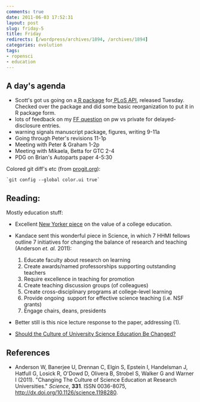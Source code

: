 ```yaml
---
comments: true
date: 2011-06-03 17:52:31
layout: post
slug: friday-5
title: Friday
redirects: [/wordpress/archives/1894, /archives/1894]
categories: evolution
tags: 
- ropensci
- education
---
```


## A day's agenda

	
  * Scott's got us going on a[ R package](https://github.com/SChamberlain/plosjournals) for[ PLoS API](http://api.plos.org/), released Tuesday.  Checked over the package and did some basic reorganization to put it in R package form.
  * lots of feedback on my [FF question](http://ff.im/EIkgt) on pw vs private for delayed-disclosure entries.
  * warning signals manuscript package, figures, writing 9-11a
  * Going through Peter's revisions 11-1p
  * Meeting with Peter & Graham 1-2p
  * Meeting with Mikaela, Betta for GTC 2-4
  * PDG on Brian's Autoparts paper 4-5:30


Colored git diff's etc (from [progit.org](http://progit.org/book/ch7-1.html)):

    
    `git config --global color.ui true`

## Reading:

Mostly education stuff: 


* Excellent [New Yorker piece](http://www.newyorker.com/arts/critics/atlarge/2011/06/06/110606crat_atlarge_menand?currentPage=all) on the value of a college education.
* Kandace sent this wonderful piece in Science, in which 7 HHMI fellows outline 7 initiatives for changing the balance of research and teaching (Anderson _et. al._ 2011):
  1. Educate faculty about research on learning
  2. Create awards/named professorships supporting outstanding teachers
  3. Require excellence in teaching for promotion
  4. Create teaching discussion groups (of colleagues)
  5. Create cross-disciplinary programs at college-level learning
  6. Provide ongoing  support for effective science teaching (i.e. NSF grants)
  7. Engage chairs, deans, presidents
	
* Better still is this nice lecture response to the paper, addressing (1).
* [Should the Culture of University Science Education Be Changed?](http://www.physics.indiana.edu/~hake)

## References


- Anderson W, Banerjee U, Drennan C, Elgin S, Epstein I, Handelsman J, Hatfull G, Losick R, O'Dowd D, Olivera B, Strobel S, Walker G and Warner I (2011).
"Changing The Culture of Science Education at Research Universities."
*Science*, **331**.
ISSN 0036-8075, <a href="http://dx.doi.org/10.1126/science.1198280">http://dx.doi.org/10.1126/science.1198280</a>.
